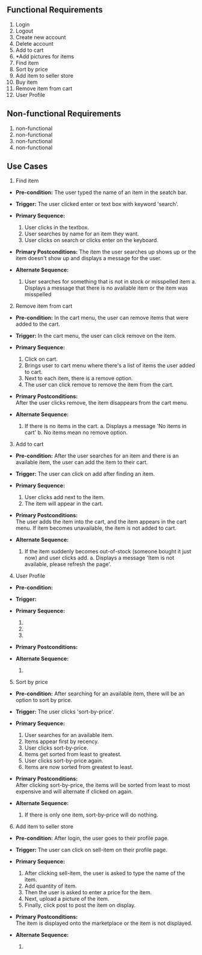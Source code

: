 ## Functional Requirements

1. Login
2. Logout
3. Create new account
4. Delete account
5. Add to cart
6. *Add pictures for items
7. Find item
8. Sort by price
9. Add item to seller store
10. Buy item
11. Remove item from cart
12. User Profile

## Non-functional Requirements

1. non-functional
2. non-functional
3. non-functional
4. non-functional

## Use Cases

1. Find item
- **Pre-condition:**
	The user typed the name of an item in the seatch bar.

- **Trigger:** 
	The user clicked enter or text box with keyword 'search'.

- **Primary Sequence:**
  
  1. User clicks in the textbox.
  2. User searches by name for an item they want.
  3. User clicks on search or clicks enter on the keyboard.

- **Primary Postconditions:**
	The item the user searches up shows up or the item doesn't show up and displays a message for the user.

- **Alternate Sequence:**
  
  1. User searches for something that is not in stock or misspelled item
	a. Displays a message that there is no available item or the item was misspelled


2. Remove item from cart
- **Pre-condition:**
        In the cart menu, the user can remove items that were added to the cart.

- **Trigger:**
        In the cart menu, the user can click remove on the item.

- **Primary Sequence:**

  1. Click on cart.
  2. Brings user to cart menu where there's a list of items the user added to cart.
  3. Next to each item, there is a remove option.
  4. The user can click remove to remove the item from the cart.

- **Primary Postconditions:**                                     
        After the user clicks remove, the item disappears from the cart menu.

- **Alternate Sequence:**
  
  1. If there is no items in the cart.
	a. Displays a message 'No items in cart'
	b. No items mean no remove option.


3. Add to cart
- **Pre-condition:**
        After the user searches for an item and there is an available item, the user can add the item to their cart.

- **Trigger:**
        The user can click on add after finding an item.

- **Primary Sequence:**

  1. User clicks add next to the item.
  2. The item will appear in the cart.

- **Primary Postconditions:**                                     
        The user adds the item into the cart, and the item appears in the cart menu. If item becomes unavailable, the item is not added to cart.

- **Alternate Sequence:**
  
  1. If the item suddenly becomes out-of-stock (someone bought it just now) and user clicks add.
	a. Displays a message 'Item is not available, please refresh the page'. 


4. User Profile
- **Pre-condition:**
        

- **Trigger:**
        

- **Primary Sequence:**

  1. 
  2. 
  3. 

- **Primary Postconditions:**                                     
        

- **Alternate Sequence:**
  
  1. 


5. Sort by price
- **Pre-condition:**
        After searching for an available item, there will be an option to sort by price.

- **Trigger:**
        The user clicks 'sort-by-price'.

- **Primary Sequence:**

  1. User searches for an available item.
  2. Items appear first by recency.
  3. User clicks sort-by-price.
  4. Items get sorted from least to greatest.
  5. User clicks sort-by-price again.
  6. Items are now sorted from greatest to least.

- **Primary Postconditions:**                                     
        After clicking sort-by-price, the items will be sorted from least to most expensive and will alternate if clicked on again.

- **Alternate Sequence:**
  
  1. If there is only one item, sort-by-price will do nothing.


6. Add item to seller store
- **Pre-condition:**
        After login, the user goes to their profile page.

- **Trigger:**
        The user can click on sell-item on their profile page.

- **Primary Sequence:**

  1. After clicking sell-item, the user is asked to type the name of the item.
  2. Add quantity of item.
  3. Then the user is asked to enter a price for the item.
  4. Next, upload a picture of the item.
  5. Finally, click post to post the item on display.

- **Primary Postconditions:**                                     
        The item is displayed onto the marketplace or the item is not displayed.

- **Alternate Sequence:**
  
  1. 
